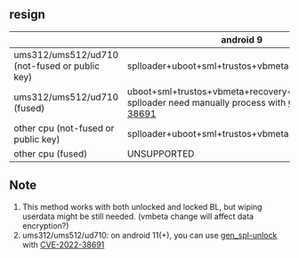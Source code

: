 ## resign

|                                               | android 9                                                    | android 10(+)                                                |
| --------------------------------------------- | ------------------------------------------------------------ | ------------------------------------------------------------ |
| ums312/ums512/ud710 (not-fused or public key) | splloader+uboot+sml+trustos+vbmeta+recovery+boot             | splloader+uboot+sml+trustos+teecfg+vbmeta+recovery+boot      |
| ums312/ums512/ud710 (fused)                   | uboot+sml+trustos+vbmeta+recovery+boot<br />splloader need manually process with [CVE-2022-38691](https://github.com/TomKing062/CVE-2022-38691_38692) | uboot+sml+trustos+teecfg+vbmeta+recovery+boot<br />splloader need manually process with [CVE-2022-38691](https://github.com/TomKing062/CVE-2022-38691_38692) |
| other cpu (not-fused or public key)           | splloader+uboot+sml+trustos+vbmeta+recovery+boot             | splloader+uboot+sml+trustos+teecfg+vbmeta+recovery+boot      |
| other cpu (fused)                             | UNSUPPORTED                                                  | UNSUPPORTED                                                  |

## Note

1. This method works with both unlocked and locked BL, but wiping userdata might be still needed. (vmbeta change will affect data encryption?)
2. ums312/ums512/ud710: on android 11(+), you can use [gen_spl-unlock](https://raw.githubusercontent.com/TomKing062/CVE-2022-38694_unlock_bootloader/info/gen_spl-unlock.c) with [CVE-2022-38691](https://github.com/TomKing062/CVE-2022-38691_38692)
